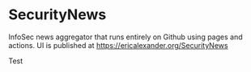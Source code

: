 # SecurityNews
InfoSec news aggregator that runs entirely on Github using pages and actions. UI is published at https://ericalexander.org/SecurityNews


Test


